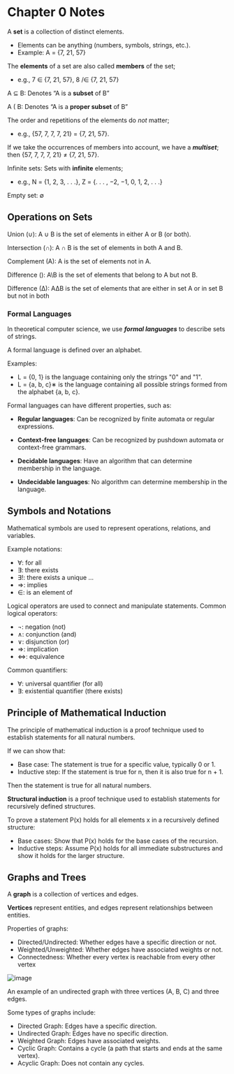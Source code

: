 # Chapter 0 Notes

A **set** is a collection of distinct elements.
 - Elements can be anything (numbers, symbols, strings, etc.).
 - Example: A = {7, 21, 57}

The **elements** of a set are also called **members** of the set;
- e.g., 7 ∈ {7, 21, 57}, 8 /∈ {7, 21, 57}

A ⊆ B: Denotes “A is a **subset** of B”

A ( B: Denotes “A is a **proper subset** of B”

The order and repetitions of the elements do *not* matter;
- e.g., {57, 7, 7, 7, 21} = {7, 21, 57}.

If we take the occurrences of members into account, we have a ***multiset***;
then {57, 7, 7, 7, 21} ≠ {7, 21, 57}.

Infinite sets: Sets with **infinite** elements;
- e.g., N = {1, 2, 3, . . .}, Z = {. . . , −2, −1, 0, 1, 2, . . .}

Empty set: ∅

## Operations on Sets
Union (∪): A ∪ B is the set of elements in either A or B (or both).

Intersection (∩): A ∩ B is the set of elements in both A and B.

Complement (A): A is the set of elements not in A.

Difference (\): A\B is the set of elements that belong to A but not B.

Difference (∆): A∆B is the set of elements that are either in set A or
in set B but not in both

### Formal Languages
In theoretical computer science, we use ***formal languages*** to describe sets of strings.

A formal language is defined over an alphabet.

Examples:
 - L = {0, 1} is the language containing only the strings "0" and "1".
 - L = {a, b, c}∗ is the language containing all possible strings formed from
the alphabet {a, b, c}.

Formal languages can have different properties, such as:

- **Regular languages**: Can be recognized by finite automata or regular
expressions.

- **Context-free languages**: Can be recognized by pushdown automata
or context-free grammars.

- **Decidable languages**: Have an algorithm that can determine
membership in the language.

- **Undecidable languages**: No algorithm can determine membership in
the language.

## Symbols and Notations
Mathematical symbols are used to represent operations, relations, and
variables.

Example notations:
- ∀: for all
- ∃: there exists
- ∃!: there exists a unique ...
- ⇒: implies
- ∈: is an element of

Logical operators are used to connect and manipulate statements.
Common logical operators:

- ¬: negation (not)
- ∧: conjunction (and)
- ∨: disjunction (or)
- ⇒: implication
- ⇔: equivalence

Common quantifiers:
- ∀: universal quantifier (for all)
- ∃: existential quantifier (there exists)

## Principle of Mathematical Induction

The principle of mathematical induction is a proof technique used to
establish statements for all natural numbers.

If we can show that:
- Base case: The statement is true for a specific value, typically 0 or 1.
- Inductive step: If the statement is true for n, then it is also true for n + 1.

Then the statement is true for all natural numbers.

**Structural induction** is a proof technique used to establish statements for
recursively defined structures.

To prove a statement P(x) holds for all elements x in a recursively defined
structure:

- Base cases: Show that P(x) holds for the base cases of the recursion.
- Inductive steps: Assume P(x) holds for all immediate substructures and show it holds for the larger structure.

## Graphs and Trees

A **graph** is a collection of vertices and edges.

**Vertices** represent entities, and edges represent relationships between
entities.

Properties of graphs:
- Directed/Undirected: Whether edges have a specific direction or not.
- Weighted/Unweighted: Whether edges have associated weights or
not.
- Connectedness: Whether every vertex is reachable from every other
vertex

![image](https://github.com/user-attachments/assets/876af5bf-2467-4648-b562-7f052cc25b53)

An example of an undirected graph with three vertices (A, B, C) and three
edges.

Some types of graphs include:
- Directed Graph: Edges have a specific direction.
- Undirected Graph: Edges have no specific direction.
- Weighted Graph: Edges have associated weights.
- Cyclic Graph: Contains a cycle (a path that starts and ends at the
same vertex).
- Acyclic Graph: Does not contain any cycles.





